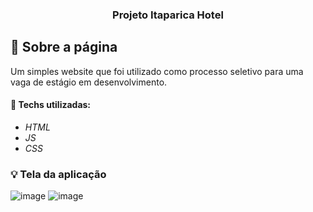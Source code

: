 
<h3 align="center">
  Projeto Itaparica Hotel
</h3>

## :rocket: Sobre a página

Um simples website que foi utilizado como processo seletivo para uma vaga de estágio em desenvolvimento.

#### :wrench: Techs utilizadas:
* _HTML_
* _JS_
* _CSS_

### :bulb: Tela da aplicação

![image](https://github.com/JonanthaW/Projeto-ItaparicaHotel/blob/main/assets/example01.jpg)
![image](https://github.com/JonanthaW/Projeto-ItaparicaHotel/blob/main/assets//example02.jpg)
